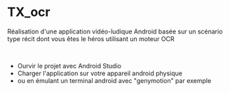 TX_ocr
======

Réalisation d'une application vidéo-ludique Android basée sur un scénario type récit dont vous êtes le héros utilisant un moteur OCR

<br>

- Ourvir le projet avec Android Studio
- Charger l'application sur votre appareil android physique
- ou en émulant un terminal android avec "genymotion" par exemple
